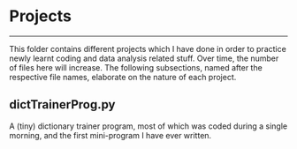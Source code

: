 # Projects
***
This folder contains different projects which I have done in order to practice newly learnt coding and data analysis related stuff. Over time, the number of files here will increase. The following subsections, named after the respective file names, elaborate on the nature of each project.

## dictTrainerProg.py
A (tiny) dictionary trainer program, most of which was coded during a single morning, and the first mini-program I have ever written.
